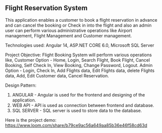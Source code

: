 ## Flight Reservation System

This application enables  a customer to book a flight reservation in advance and can cancel the booking or Check in into the flight and also an admin user can perform various administrative operations like Airport management, Flight Management and Customer management. 

Technologies used:
Angular 14, 
ASP.NET CORE 6.0, 
Microsoft SQL Server

Project Objective:
Flight Booking System will perform various operations like,
Customer Option - Home, Login, Search Flight, Book Flight, Cancel Booking, Self Check In, View Booking, Change Password, Logout.
Admin Option - Login, Check In, Add Flights data, Edit Flights data, delete Flights data, Add, Edit Customer data, Cancel Reservation.

Design Pattern:
1. ANGULAR - Angular is used for the frontend and designing of the application.
2. WEB API - API is used as connection between frontend and database.
3. SQL SERVER - SQL server is used to store data to the database.


Here is the project demo: https://www.loom.com/share/b79ce9ac56a649aa85b36e46f58cd63d
